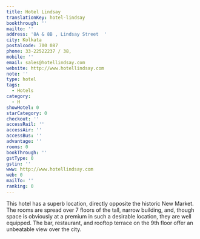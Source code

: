 ```yaml
---
title: Hotel Lindsay
translationKey: hotel-lindsay
bookthrough: ''
mailto: ''
address: '8A & 8B , Lindsay Street  '
city: Kolkata
postalcode: 700 087
phone: 33-22522237 / 38,
mobile: ''
email: sales@hotellindsay.com
website: http://www.hotellindsay.com
note: ''
type: hotel
tags:
  - Hotels
category:
  - H
showHotel: 0
starCategory: 0
checkout: ''
accessRail: ''
accessAir: ''
accessBus: ''
advantage: ''
rooms: 0
bookThrough: ''
gstType: 0
gstin: ''
www: http://www.hotellindsay.com
web: 0
mailTo: ''
ranking: 0
---
```







This hotel has a superb location, directly opposite the historic New Market. The rooms are spread over 7 floors of the tall, narrow building, and, though space is obviously at a premium in such a desirable location, they are well equipped. The bar, restaurant, and rooftop terrace on the 9th floor offer an unbeatable view over the city.  